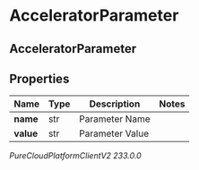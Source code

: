 # AcceleratorParameter

## AcceleratorParameter

## Properties

|Name | Type | Description | Notes|
|------------ | ------------- | ------------- | -------------|
| **name** | str | Parameter Name | |
| **value** | str | Parameter Value | |



_PureCloudPlatformClientV2 233.0.0_
